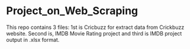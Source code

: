 # Project_on_Web_Scraping
This repo contains 3 files: 1st is Cricbuzz for extract data from Crickbuzz website. Second is, IMDB Movie Rating project and third is IMDB project output in .xlsx format.
